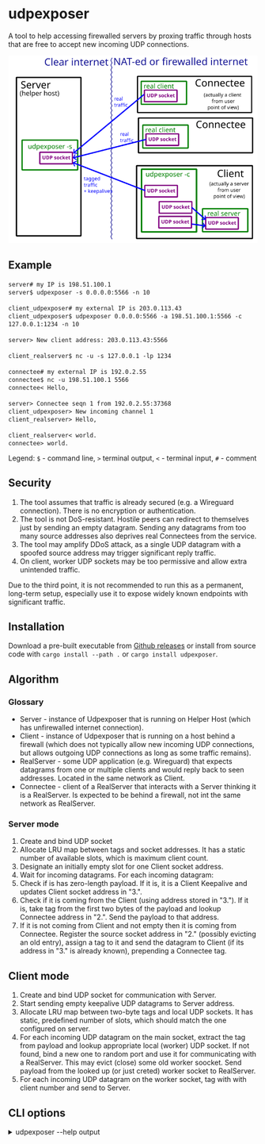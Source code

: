 # udpexposer

A tool to help accessing firewalled servers by proxing traffic through hosts that are free to accept new incoming UDP connections.

![Diagram](diagram.png)

## Example

```
server# my IP is 198.51.100.1
server$ udpexposer -s 0.0.0.0:5566 -n 10

client_udpexposer# my external IP is 203.0.113.43
client_udpexposer$ udpexposer 0.0.0.0:5566 -a 198.51.100.1:5566 -c 127.0.0.1:1234 -n 10

server> New client address: 203.0.113.43:5566

client_realserver$ nc -u -s 127.0.0.1 -lp 1234

connectee# my external IP is 192.0.2.55
connectee$ nc -u 198.51.100.1 5566
connectee< Hello,

server> Connectee seqn 1 from 192.0.2.55:37368
client_udpexposer> New incoming channel 1
client_realserver> Hello,

client_realserver< world.
connectee> world.
```

Legend: `$` - command line, `>` terminal output, `<` - terminal input, `#` - comment

## Security

1. The tool assumes that traffic is already secured (e.g. a Wireguard connection). There is no encryption or authentication.
2. The tool is not DoS-resistant. Hostile peers can redirect to themselves just by sending an empty datagram. Sending any datagrams from too many source addresses also deprives real Connectees from the service.
3. The tool may amplify DDoS attack, as a single UDP datagram with a spoofed source address may trigger significant reply traffic.
4. On client, worker UDP sockets may be too permissive and allow extra unintended traffic.

Due to the third point, it is not recommended to run this as a permanent, long-term setup, especially use it to expose widely known endpoints with significant traffic.


## Installation

Download a pre-built executable from [Github releases](https://github.com/vi/udpexposer/releases) or install from source code with `cargo install --path .`  or `cargo install udpexposer`.

## Algorithm

### Glossary

* Server - instance of Udpexposer that is running on Helper Host (which has unfirewalled internet connection).
* Client - instance of Udpexposer that is running on a host behind a firewall (which does not typically allow new incoming UDP connections, but allows outgoing UDP connections as long as some traffic remains).
* RealServer - some UDP application (e.g. Wireguard) that expects datagrams from one or multiple clients and would reply back to seen addresses. Located in the same network as Client.
* Connectee - client of a RealServer that interacts with a Server thinking it is a RealServer. Is expected to be behind a firewall, not int the same network as RealServer.

### Server mode

1. Create and bind UDP socket
2. Allocate LRU map between tags and socket addresses. It has a static number of available slots, which is maximum client count.
3. Designate an initially empty slot for one Client socket address.
4. Wait for incoming datagrams. For each incoming datagram:
5. Check if is has zero-length payload. If it is, it is a Client Keepalive and updates Client socket address in "3.".
6. Check if it is coming from the Client (using address stored in "3."). If it is, take tag from the first two bytes of the payload and lookup Connectee address in "2.". Send the payload to that address.
7. If it is not coming from Client and not empty then it is coming from Connectee. Register the source socket address in "2." (possibly evicting an old entry), assign a tag to it and send the datagram to Client (if its address in "3." is already known), prepending a Connectee tag.

## Client mode

1. Create and bind UDP socket for communication with Server.
2. Start sending empty keepalive UDP datagrams to Server address.
3. Allocate LRU map between two-byte tags and local UDP sockets. It has static, predefined number of slots, which should match the one configured on server.
4. For each incoming UDP datagram on the main socket, extract the tag from payload and lookup appropriate local (worker) UDP socket. If not found, bind a new one to random port and use it for communicating with a RealServer. This may evict (close) some old worker soocket. Send payload from the looked up (or just creted) worker socket to RealServer.
5. For each incoming UDP datagram on the worker socket, tag with with client number and send to Server.


## CLI options

<details><summary> udpexposer --help output</summary>

```
Usage: udpexposer <listen_addr> [-c <local-connect-addr>] [-a <server-addr>] [-s] [-n <max-clients>] [-i <ping-interval-ms>]

Expose UDP port externally using helper hosts.

Positional Arguments:
  listen_addr       UDP socket address to bind to

Options:
  -c, --local-connect-addr
                    client mode: expose specified UDP socket
  -a, --server-addr client mode: use specified server
  -s, --server-mode server mode
  -n, --max-clients maximum number of clients (LRU-style)
  -i, --ping-interval-ms
                    for client mode, keepalive interval
  --help, help      display usage information
```
</details>
